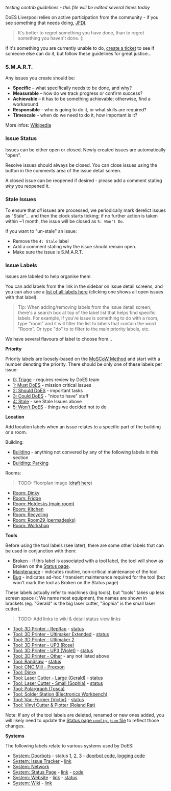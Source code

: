 _testing contrib guidelines - this file will be edited several times today_

DoES Liverpool relies on active participation from the community - if you see something that needs doing, [JFDI](http://www.urbandictionary.com/define.php?term=JFDI).

> It's better to regret something you have done, than to regret something you haven't done. (:

If it's something you are currently unable to do, [create a ticket](https://github.com/DoESLiverpool/somebody-should/issues/new) to see if someone else can do it, but follow these guidelines for great justice...

### S.M.A.R.T.

Any issues you create should be:

* **Specific** – what specifically needs to be done, and why?
* **Measurable** – how do we track progress or confirm success?
* **Achievable** – it has to be something achievable; otherwise, find a workaround
* **Responsible** – who is going to do it, or what skills are required?
* **Timescale** – when do we need to do it, how important is it?

More infos: [Wikipedia](https://en.wikipedia.org/wiki/SMART_criteria)

### Issue Status

Issues can be either open or closed. Newly created issues are automatically "open".

Resolve issues should always be closed. You can close issues using the button in the comments area of the issue detail screen.

A closed issue can be reopened if desired - please add a comment stating _why_ you reopened it.

### Stale Issues

To ensure that _all_ issues are processed, we periodically mark derelict issues as "Stale"... and then the clock starts ticking; if no further action is taken within ~1 month, the issue will be closed as `5: Won't Do`.

If you want to "un-stale" an issue:

* Remove the `4: Stale` label
* Add a comment stating why the issue should remain open.
* Make sure the issue is S.M.A.R.T.

### Issue Labels

Issues are labeled to help organise them.

You can add labels from the link in the sidebar on issue detail screens, and you can also see a [list of all labels here](https://github.com/DoESLiverpool/somebody-should/labels) (clicking one shows all open issues with that label).

> Tip: When adding/removing labels from the issue detail screen, there's a search box at top of the label list that helps find specific labels. For example, if you're issue is something to do with a room, type "room" and it will filter the list to labels that contain the word "Room". Or type "do" to to filter to the main priority labels, etc.

We have several flavours of label to choose from...

**Priority**

Priority labels are loosely-based on the [MoSCoW Method](https://en.wikipedia.org/wiki/MoSCoW_method) and start with a number denoting the priority. There should be only one of these labels per issue:

* [0: Triage](https://github.com/DoESLiverpool/somebody-should/labels/0%3A%20Triage) - requires review by DoES team
* [1: Must DoES](https://github.com/DoESLiverpool/somebody-should/labels/1%3A%20Must%20DoES) - mission critical issues
* [2: Should DoES](https://github.com/DoESLiverpool/somebody-should/labels/2%3A%20Should%20DoES) - important tasks
* [3: Could DoES](https://github.com/DoESLiverpool/somebody-should/labels/3%3A%20Could%20DoES) - "nice to have" stuff
* [4: Stale](https://github.com/DoESLiverpool/somebody-should/labels/4%3A%20Stale) - see Stale Issues above
* [5: Won't DoES](https://github.com/DoESLiverpool/somebody-should/labels/5%3A%20Won%27t%20DoES) - things we decided not to do

**Location**

Add location labels when an issue relates to a specific part of the building or a room.

Building:

* [Building](https://github.com/DoESLiverpool/somebody-should/labels/Building) - anything not convered by any of the following labels in this section
* [Building: Parking](https://github.com/DoESLiverpool/somebody-should/labels/Building%3A%20Parking)

Rooms:

> TODO: Floorplan image ([draft here](https://github.com/DoESLiverpool/somebody-should/issues/432#issuecomment-298172301))

* [Room: Dinky](https://github.com/DoESLiverpool/somebody-should/labels/Room%3A%20Dinky)
* [Room: Fridge](https://github.com/DoESLiverpool/somebody-should/labels/Room%3A%20Fridge)
* [Room: Hotdesks (main room)](https://github.com/DoESLiverpool/somebody-should/labels/Room%3A%20Hotdesks%20%28main%20room%29)
* [Room: Kitchen](https://github.com/DoESLiverpool/somebody-should/labels/Room%3A%20Kitchen)
* [Room: Recycling](https://github.com/DoESLiverpool/somebody-should/labels/Room%3A%20Recycling)
* [Room: Room29 (permadesks)](https://github.com/DoESLiverpool/somebody-should/labels/Room%3A%20Room29%20%28Permadesks%29)
* [Room: Workshop](https://github.com/DoESLiverpool/somebody-should/labels/Room%3A%20Workshop)

**Tools**

Before using the tool labels (see later), there are some other labels that can be used in conjunction with them:

* [Broken](https://github.com/DoESLiverpool/somebody-should/labels/Broken) - if this label is associated with a tool label, the tool will show as Broken on the [Status page](http://status.doesliverpool.com/).
* [Maintenance](https://github.com/DoESLiverpool/somebody-should/labels/maintenance) - indicates routine, non-critical maintenance of the tool
* [Bug](https://github.com/DoESLiverpool/somebody-should/labels/bug) - indicates ad-hoc / transient maintenance required for the tool (but won't mark the tool as Broken on the Status page)

These labels actually refer to machines (big tools), but "tools" takes up less screen space (: We name most equipment, the names are shown in brackets (eg. "Gerald" is the big laser cutter, "Sophia" is the small laser cutter).

> TODO: Add links to wiki & detail status view links

* [Tool: 3D Printer - RepRap](https://github.com/DoESLiverpool/somebody-should/labels/Tool%3A%203D%20Printer%20-%20RepRap) - [status](http://status.doesliverpool.com/reprap)
* [Tool: 3D Printer - Ultimaker Extended](https://github.com/DoESLiverpool/somebody-should/labels/Tool%3A%203D%20Printer%20-%20Ultimaker%20Extended) - [status](http://status.doesliverpool.com/ultiextended)
* [Tool: 3D Printer - Ultimaker 2](https://github.com/DoESLiverpool/somebody-should/labels/Tool%3A%203D%20Printer%20-%20Ultimaker%202)
* [Tool: 3D Printer - UP3 (Rose)](https://github.com/DoESLiverpool/somebody-should/labels/Tool%3A%203D%20Printer%20-%20UP3%20%28Rose%29)
* [Tool: 3D Printer - UP3 (Violet)](https://github.com/DoESLiverpool/somebody-should/labels/Tool%3A%203D%20Printer%20-%20UP3%20%28Violet%29) - [status](http://status.doesliverpool.com/violet)
* [Tool: 3D Printer - Other](https://github.com/DoESLiverpool/somebody-should/labels/Tool%3A%203D%20Printer%20-%20Other) - any not listed above
* [Tool: Bandsaw](https://github.com/DoESLiverpool/somebody-should/labels/Tool%3A%20Bandsaw) - [status](http://status.doesliverpool.com/bandsaw)
* [Tool: CNC Mill - Proxxon](https://github.com/DoESLiverpool/somebody-should/labels/Tool%3A%20CNC%20Mill%20-%20Proxxon)
* [Tool: Dinky](https://github.com/DoESLiverpool/somebody-should/labels/Tool%3A%20Dinky)
* [Tool: Laser Cutter - Large (Gerald)](https://github.com/DoESLiverpool/somebody-should/labels/Tool%3A%20Laser%20Cutter%20-%20Large%20%28Gerald%29) - [status](http://status.doesliverpool.com/gerald)
* [Tool: Laser Cutter - Small (Sophia)](https://github.com/DoESLiverpool/somebody-should/labels/Tool%3A%20Laser%20Cutter%20-%20Small%20%28Sophia%29) - [status](http://status.doesliverpool.com/sophia)
* [Tool: Polargraph (Tosca)](https://github.com/DoESLiverpool/somebody-should/labels/Tool%3A%20Polargraph%20%28Tosca%29)
* [Tool: Solder Station (Electronics Workbench)](https://github.com/DoESLiverpool/somebody-should/labels/Tool%3A%20Solder%20Station%20%28Electronics%20Workbench%29)
* [Tool: Vac-Former (Victor)](https://github.com/DoESLiverpool/somebody-should/labels/Tool%3A%20Vac-Former%20%28Victor%29) - [status](http://status.doesliverpool.com/vacformer)
* [Tool: Vinyl Cutter & Plotter (Roland Rat)](https://github.com/DoESLiverpool/somebody-should/labels/Tool%3A%20Vinyl%20Cutter%20%26%20Plotter%20%28Roland%20Rat%29)

Note: If any of the tool labels are deleted, renamed or new ones added, you will likely need to update the [Status page `config.json` file](https://github.com/DoESLiverpool/status/blob/master/config.json) to reflect those changes.

**Systems**

The following labels relate to various systems used by DoES:

* [System: Doorbots](https://github.com/DoESLiverpool/somebody-should/labels/System%3A%20Doorbots) - status [1](http://status.doesliverpool.com/doorbot1), [2](http://status.doesliverpool.com/doorbot2), [3](http://status.doesliverpool.com/doorbot3) - [doorbot code](https://github.com/DoESLiverpool/doorbot-setup), [logging code](https://github.com/DoESLiverpool/logcards)
* [System: Issue Tracker](https://github.com/DoESLiverpool/somebody-should/labels/System%3A%20Issue%20Tracker) - [link](https://github.com/DoESLiverpool/somebody-should/issues)
* [System: Network](https://github.com/DoESLiverpool/somebody-should/labels/System%3A%20Network)
* [System: Status Page](https://github.com/DoESLiverpool/somebody-should/labels/System%3A%20Status%20Page) - [link](http://status.doesliverpool.com/) - [code](https://github.com/DoESLiverpool/status)
* [System: Website](https://github.com/DoESLiverpool/somebody-should/labels/System%3A%20Website) - [link](https://doesliverpool.com/) - [status](http://status.doesliverpool.com/site)
* [System: Wiki](https://github.com/DoESLiverpool/somebody-should/labels/System%3A%20Wiki) - [link](https://github.com/DoESLiverpool/wiki)
